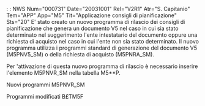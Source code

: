  :  : NWS Num="000731" Date="20031001" Rel="V2R1" Atr="S. Capitanio" Tem="APP" App="M5" Tit="Applicazione consigli di pianificazione" Sts="20"
E' stato creato un nuovo programma di rilascio dei consigli di pianificazione che genera un documento V5 nel caso in cui sia stato determinato nel suggerimento l'ente intestatario del documento oppure una richiesta di acquisto nel caso in cui l'ente non sia stato determinato.
Il nuovo programma utilizza i programmi standard di generazione del documento V5 (M5PNV5_SM) o della
richiesta di acquisto (M5PNRA_SM).

Per 'attivazione di questa nuovo programma di rilascio è necessario inserire l'elemento M5PNVR_SM nella tabella M5\*\*P.

Nuovi programmi
M5PNVR_SM

Programmi modificati
B£TM5F
